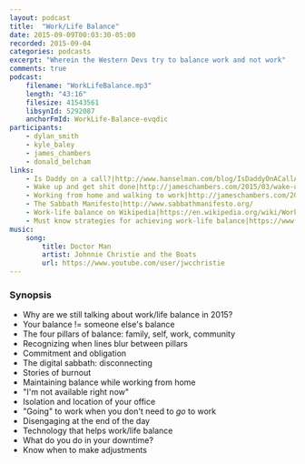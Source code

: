 ```yaml
---
layout: podcast
title:  "Work/Life Balance"
date: 2015-09-09T00:03:30-05:00
recorded: 2015-09-04
categories: podcasts
excerpt: "Wherein the Western Devs try to balance work and not work"
comments: true
podcast:
    filename: "WorkLifeBalance.mp3"
    length: "43:16"
    filesize: 41543561
    libsynId: 5292087
    anchorFmId: WorkLife-Balance-evqdic
participants:
    - dylan_smith
    - kyle_baley
    - james_chambers
    - donald_belcham
links:
    - Is Daddy on a call?|http://www.hanselman.com/blog/IsDaddyOnACallABusyLightPresenceIndicatorForLyncForMyHomeOffice.aspx
    - Wake up and get shit done|http://jameschambers.com/2015/03/wake-up-and-get-st-done-a-practice-of-awesome/
    - Working from home and walking to work|http://jameschambers.com/2015/03/working-from-home-and-walking-to-work-surviving-remote-work/
    - The Sabbath Manifesto|http://www.sabbathmanifesto.org/
    - Work-life balance on Wikipedia|https://en.wikipedia.org/wiki/Work%E2%80%93life_balance
    - Must know strategies for achieving work-life balance|https://www.cornerstone.edu/blogs/lifelong-learning-matters/post/must-know-strategies-for-achieving-work-life-balance
music:
    song:
        title: Doctor Man
        artist: Johnnie Christie and the Boats
        url: https://www.youtube.com/user/jwcchristie
---
```


### Synopsis

* Why are we still talking about work/life balance in 2015?
* Your balance != someone else's balance
* The four pillars of balance: family, self, work, community
* Recognizing when lines blur between pillars
* Commitment and obligation
* The digital sabbath: disconnecting
* Stories of burnout
* Maintaining balance while working from home
* "I'm not available right now"
* Isolation and location of your office
* "Going" to work when you don't need to *go* to work
* Disengaging at the end of the day
* Technology that helps work/life balance
* What do you do in your downtime?
* Know when to make adjustments
